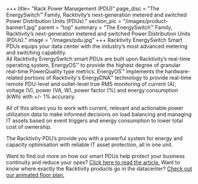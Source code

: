 +++
title= "Rack Power Management (PDU)"
page_disc = "The EnergySwitch™ Family, Racktivity’s next-generation metered and switched Power Distribution Units (PDUs)."
section_pic = "/images/product-banner1.jpg"
parent = "top"
summary = "The EnergySwitch™ Family, Racktivity’s next-generation metered and switched Power Distribution Units (PDUs)."
image = "/images/pdu.jpg"
+++
Racktivity EnergySwitch Smart PDUs equips your data center with the industry’s most advanced metering and switching capability.\
All Racktivity EnergySwitch smart PDUs are built upon Racktivity’s real-time operating system, EnergyOS™ to provide the highest degree of granular real-time PowerQuality type metrics. EnergyOS™ implements the hardware-related portions of Racktivity's EnergyDNA™ technology to provide real-time remote PDU-level and outlet-level true RMS monitoring of current (A), voltage (V), power (VA, W), power factor (%) and energy consumption (kWh) with +/- 1% accuracy.

All of this allows you to work with current, relevant and actionable power utilization data to make informed decisions on load balancing and managing IT assets based on event triggers and energy consumption to lower total cost of ownership.

The Racktivity PDU’s provide you with a powerful system for energy and capacity optimisation with reliable IT asset protection, all in one unit.

Want to find out more on how our smart PDUs help protect your business continuity and reduce your opex? [Click here to read the article.](/our-smart-pdus-increase-your-uptime-reduce-opex)
Want to know where exactly the Racktivity products go in the datacenter? [Check out our animated floor plan.](/data-center-floor-plan-solution-overview)
